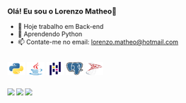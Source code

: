 ### Olá! Eu sou o Lorenzo Matheo👋

- 🔭 Hoje trabalho em Back-end
- 🌱 Aprendendo Python
- 📫 Contate-me no email: lorenzo.matheo@hotmail.com

<div style="display: inline_block"><br>
  <img align="center" alt="Lorenzo-Python" height="30" width="40" src="https://raw.githubusercontent.com/devicons/devicon/master/icons/python/python-original.svg">
  <img align="center" alt="Lorenzo-Java" height="30" width="40" src="https://github.com/devicons/devicon/blob/master/icons/java/java-original.svg">
  <img align="center" alt="Lorenzo-Pandas" height="30" width="40" src="https://github.com/devicons/devicon/blob/master/icons/pandas/pandas-original.svg">
  <img align="center" alt="Lorenzo-Postgresql" height="30" width="40" src="https://github.com/devicons/devicon/blob/master/icons/postgresql/postgresql-original.svg">
  <img align="center" alt="Lorenzo-Microsoft Sql Server" height="30" width="40" src="https://github.com/devicons/devicon/blob/master/icons/microsoftsqlserver/microsoftsqlserver-original.svg">
</div>
  
  ##
 
<div> 
 <a href="https://discord.gg/lorenzomatheo" target="_blank"><img src="https://img.shields.io/badge/Discord-7289DA?style=for-the-badge&logo=discord&logoColor=white" target="_blank"></a> 
  <a href = "lorenzomatheo12@gmail.com"><img src="https://img.shields.io/badge/-Gmail-%23333?style=for-the-badge&logo=gmail&logoColor=white" target="_blank"></a>
  <a href="https://www.linkedin.com/in/lorenzo-matheo-camargo1/" target="_blank"><img src="https://img.shields.io/badge/-LinkedIn-%230077B5?style=for-the-badge&logo=linkedin&logoColor=white" target="_blank"></a> 
  
</div>




